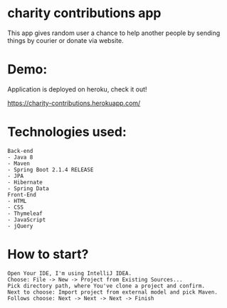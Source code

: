 # charity contributions app

This app gives random user a chance to help another people by sending things by courier or donate via website.

# Demo:
Application is deployed on heroku, check it out!

https://charity-contributions.herokuapp.com/

# Technologies used:

```
Back-end
- Java 8
- Maven
- Spring Boot 2.1.4 RELEASE
- JPA
- Hibernate
- Spring Data
Front-End
- HTML 
- CSS
- Thymeleaf
- JavaScript
- jQuery
```

# How to start?
```
Open Your IDE, I'm using IntelliJ IDEA.
Choose: File -> New -> Project from Existing Sources...
Pick directory path, where You've clone a project and confirm.
Next to choose: Import project from external model and pick Maven.
Follows choose: Next -> Next -> Next -> Finish
```
